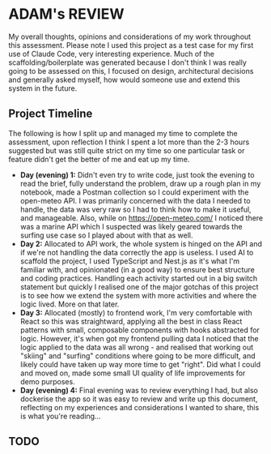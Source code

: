 # ADAM's REVIEW

My overall thoughts, opinions and considerations of my work throughout this assessment. Please note I used this project as a test case for my first use of Claude Code, very interesting experience. Much of the scaffolding/boilerplate was generated because I don't think I was really going to be assessed on this, I focused on design, architectural decisions and generally asked myself, how would someone use and extend this system in the future. 

## Project Timeline

The following is how I split up and managed my time to complete the assessment, upon reflection I think I spent a lot more than the 2-3 hours suggested but was still quite strict on my time so one particular task or feature didn't get the better of me and eat up my time.

- **Day (evening) 1:** Didn't even try to write code, just took the evening to read the brief, fully understand the problem, draw up a rough plan in my notebook, made a Postman collection so I could experiment with the open-meteo API. I was primarily concerned with the data I needed to handle, the data was very raw so I had to think how to make it useful, and manageable. Also, while on https://open-meteo.com/ I noticed there was a marine API which I suspected was likely geared towards the surfing use case so I played about with that as well.
- **Day 2:** Allocated to API work, the whole system is hinged on the API and if we're not handling the data correctly the app is useless. I used AI to scaffold the project, I used TypeScript and Nest.js as it's what I'm familiar with, and opinionated (in a good way) to ensure best structure and coding practices. Handling each activity started out in a big switch statement but quickly I realised one of the major gotchas of this project is to see how we extend the system with more activities and where the logic lived. More on that later.
- **Day 3:** Allocated (mostly) to frontend work, I'm very comfortable with React so this was straightward, applying all the best in class React patterns with small, composable components with hooks abstracted for logic. However, it's when got my frontend pulling data I noticed that the logic applied to the data was all wrong - and realised that working out "skiing" and "surfing" conditions where going to be more difficult, and likely could have taken up way more time to get "right". Did what I could and moved on, made some small UI quality of life improvements for demo purposes. 
- **Day (evening) 4:** Final evening was to review everything I had, but also dockerise the app so it was easy to review and write up this document, reflecting on my experiences and considerations I wanted to share, this is what you're reading...

## TODO